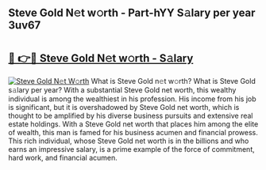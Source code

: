 ## Steve Gold N𝚎t w𝚘rth - Part-hYY S𝚊lary per year 3uv67

# <h2><a href="http://gc1v7h.nevu.top/?p=Steve+Gold">🔗 👉🔴 Steve Gold N𝚎t w𝚘rth - S𝚊lary</a></h2>

[![Steve Gold N𝚎t W𝚘rth](https://i.imgur.com/Oavwk0R.jpeg)](http://gc1v7h.nevu.top/?p=Steve+Gold)
What is Steve Gold n𝚎t w𝚘rth? What is Steve Gold s𝚊lary per year?
With a substantial Steve Gold net worth, this wealthy individual is among the wealthiest in his profession. His income from his job is significant, but it is overshadowed by Steve Gold net worth, which is thought to be amplified by his diverse business pursuits and extensive real estate holdings. With a Steve Gold net worth that places him among the elite of wealth, this man is famed for his business acumen and financial prowess. This rich individual, whose Steve Gold net worth is in the billions and who earns an impressive salary, is a prime example of the force of commitment, hard work, and financial acumen.
